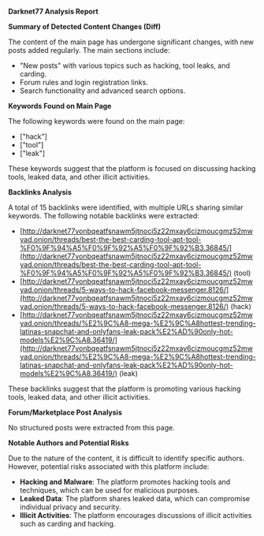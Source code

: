 **Darknet77 Analysis Report**

**Summary of Detected Content Changes (Diff)**

The content of the main page has undergone significant changes, with new posts added regularly. The main sections include:

*   "New posts" with various topics such as hacking, tool leaks, and carding.
*   Forum rules and login registration links.
*   Search functionality and advanced search options.

**Keywords Found on Main Page**

The following keywords were found on the main page:

*   ["hack"]
*   ["tool"]
*   ["leak"]

These keywords suggest that the platform is focused on discussing hacking tools, leaked data, and other illicit activities.

**Backlinks Analysis**

A total of 15 backlinks were identified, with multiple URLs sharing similar keywords. The following notable backlinks were extracted:

*   [http://darknet77vonbqeatfsnawm5jtnoci5z22mxay6cizmoucgmz52mwyad.onion/threads/best-the-best-carding-tool-apt-tool-%F0%9F%94%A5%F0%9F%92%A5%F0%9F%92%B3.36845/](http://darknet77vonbqeatfsnawm5jtnoci5z22mxay6cizmoucgmz52mwyad.onion/threads/best-the-best-carding-tool-apt-tool-%F0%9F%94%A5%F0%9F%92%A5%F0%9F%92%B3.36845/) (tool)
*   [http://darknet77vonbqeatfsnawm5jtnoci5z22mxay6cizmoucgmz52mwyad.onion/threads/5-ways-to-hack-facebook-messenger.8126/](http://darknet77vonbqeatfsnawm5jtnoci5z22mxay6cizmoucgmz52mwyad.onion/threads/5-ways-to-hack-facebook-messenger.8126/) (hack)
*   [http://darknet77vonbqeatfsnawm5jtnoci5z22mxay6cizmoucgmz52mwyad.onion/threads/%E2%9C%A8-mega-%E2%9C%A8hottest-trending-latinas-snapchat-and-onlyfans-leak-pack%E2%AD%90only-hot-models%E2%9C%A8.36419/](http://darknet77vonbqeatfsnawm5jtnoci5z22mxay6cizmoucgmz52mwyad.onion/threads/%E2%9C%A8-mega-%E2%9C%A8hottest-trending-latinas-snapchat-and-onlyfans-leak-pack%E2%AD%90only-hot-models%E2%9C%A8.36419/) (leak)

These backlinks suggest that the platform is promoting various hacking tools, leaked data, and other illicit activities.

**Forum/Marketplace Post Analysis**

No structured posts were extracted from this page.

**Notable Authors and Potential Risks**

Due to the nature of the content, it is difficult to identify specific authors. However, potential risks associated with this platform include:

*   **Hacking and Malware**: The platform promotes hacking tools and techniques, which can be used for malicious purposes.
*   **Leaked Data**: The platform shares leaked data, which can compromise individual privacy and security.
*   **Illicit Activities**: The platform encourages discussions of illicit activities such as carding and hacking.